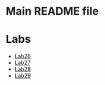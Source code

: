 # Main README file

# Labs
- [Lab26](./src/README26.md)
- [Lab27](./src/README27.md)
- [Lab28](./src/README28.md)
- [Lab29](./src/README29.md)
